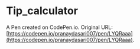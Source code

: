 # Tip_calculator

A Pen created on CodePen.io. Original URL: [https://codepen.io/pranaydasari007/pen/LYQRaaa](https://codepen.io/pranaydasari007/pen/LYQRaaa).

